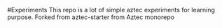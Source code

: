 #Experiments
This repo is a lot of simple aztec experiments for learning purpose. Forked from aztec-starter from Aztec monorepo
